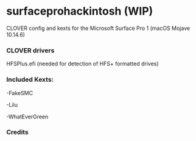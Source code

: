 # surfaceprohackintosh (WIP)
CLOVER config and kexts for the Microsoft Surface Pro 1 (macOS Mojave 10.14.6)


### CLOVER drivers

HFSPlus.efi (needed for detection of HFS+ formatted drives)

### Included Kexts:

-FakeSMC

-Lilu

-WhatEverGreen

### Credits


